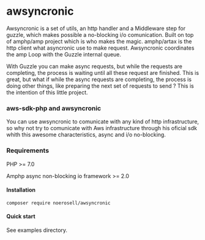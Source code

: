 # awsyncronic
Awsyncronic is a set of utils, an http handler and a Middleware step for guzzle, which makes possible a no-blocking i/o 
comunication. Built on top of amphp/amp project which is who makes the magic. amphp/artax is the http client what 
asyncronic use to make request. Awsyncronic coordinates the amp Loop with the Guzzle internal queue.

With Guzzle you can make async requests, but while the requests are completing, the process is waiting until all these 
request are finished. This is great, but what if while the async requests are completing, the process is doing other
things, like preparing the next set of requests to send ? This is the intention of this little project.

### aws-sdk-php and awsyncronic
You can use awsyncronic to comunicate with any kind of http infrastructure, so why not try to comunicate with Aws 
infrastructure through his oficial sdk whith this awesome characteristics, async and i/o no-blocking.

### Requirements

PHP >= 7.0

Amphp async non-blocking io framework >= 2.0



#### Installation
`composer require noerosell/awsyncronic`

#### Quick start 
See examples directory.
